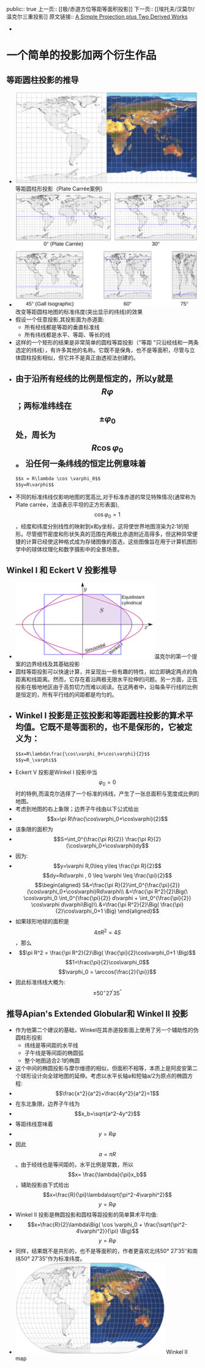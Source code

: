 public:: true
上一页:: [[极/赤道方位等距等面积投影]]
下一页:: [[埃托夫/汉莫尔/温克尔三重投影]]
原文链接:: [A Simple Projection plus Two Derived Works](https://web.archive.org/web/20180630041352/http://progonos.com/furuti/MapProj/Normal/CartHow/HowER_W12/howER_W12.html)

-
# 一个简单的投影加两个衍生作品
## 等距圆柱投影的推导
- ![image.png](../assets/image_1623636104530_0.png) 
  等距圆柱形投影（Plate Carrée案例）
- ![image.png](../assets/image_1623636159109_0.png) 
  改变等距圆柱地图的标准纬度(突出显示的纬线)的效果
- 假设一个任意投影,其投影面为赤道面:
  * 所有经线都是等距的垂直标准线
  * 所有纬线都是水平、等距、等长的线
- 这样的一个矩形的结果是非常简单的圆柱等距投影（"等距 "只沿经线和一两条选定的纬线），有许多其他的名称。它既不是保角，也不是等面积，尽管与立体圆柱投影相似，但它并不是真正由透视法创建的。
- 由于沿所有经线的比例是恒定的，所以y就是$$R\varphi$$；两标准纬线在$$\pm \varphi_0$$处，周长为$$R\cos \varphi_0$$。 沿任何一条纬线的恒定比例意味着
	-
	  $$x = R\lambda \cos \varphi_0$$
	  $$y=R\varphi$$
- 不同的标准纬线仅影响地图的宽高比,对于标准赤道的常见特殊情况(通常称为Plate carrée，法语表示平坦的正方形表面),$$\cos\varphi_0=1$$，经度和纬度分别线性的映射到x和y坐标，这将使世界地图渲染为2:1的矩形。尽管细节密度和形状失真的范围在两极比赤道附近高得多，但这种异常便捷的计算已经使这种格式成为存储图像的首选，这些图像旨在用于计算机图形学中的球体纹理化和数字摄影中的全景场景。
## Winkel I 和 Eckert V 投影推导
- ![image.png](../assets/image_1623637055635_0.png) 
  温克尔的第一个提案的边界经线及其基础投影
- 圆柱等距投影可以快速计算，并呈现出一些有趣的特性，如立即确定两点的角距离和线距离。然而，它存在着沿两极无限水平拉伸的问题。另一方面，正弦投影在极地地区由于高剪切力而难以阅读。在这两者中，沿每条平行线的比例是恒定的，所有平行线的间距都是均匀的。
- Winkel I 投影是正弦投影和等距圆柱投影的算术平均值。它既不是等面积的，也不是保形的，它被定义为：
	-
	  $$x=R\lambda\frac{\cos\varphi_0+\cos\varphi}{2}$$
	  $$y=R_\varphi$$
- Eckert V 投影是Winkel I 投影中当$$\varphi_0=0$$时的特例,而温克尔选择了一个标准的纬线，产生了一张总面积与宽度成比例的地图。
- 考虑到地图的右上象限；边界子午线由以下公式给出
-
  $$x=\pi R\frac{\cos\varphi_0+\cos\varphi}{2}$$
- 该象限的面积为
-
  $$S=\int_0^{\frac{\pi R}{2}} \frac{\pi R}{2}(\cos\varphi_0+\cos\varphi)dy$$
- 因为:
-
  $$y=\varphi R,0\leq y\leq \frac{\pi R}{2}$$
  $$dy=Rd\varphi , 0 \leq \varphi \leq \frac{\pi}{2}$$
  $$\begin{aligned}
  S&=\frac{\pi R}{2}\int_0^{\frac{\pi}{2}}(\cos\varphi_0+\cos\varphi)Rd\varphi\\
  &=\frac{\pi R^2}{2}\Big(\ \cos\varphi_0 \int_0^{\frac{\pi}{2}} d\varphi + \int_0^{\frac{\pi}{2}} \cos\varphi d\varphi\Big)\\
  &=\frac{\pi R^2}{2}\Big( \frac{\pi}{2}\cos\varphi_0+1 \Big)
  \end{aligned}$$
- 如果球形地球的面积是 $$4\pi R^2 =4S$$，那么
-
  $$\pi R^2 = \frac{\pi R^2}{2}\Big( \frac{\pi}{2}\cos\varphi_0+1 \Big)$$
  $$1=\frac{\pi}{2}\cos\varphi_0$$
  $$\varphi_0 = \arccos{\frac{2}{\pi}}$$
- 因此标准纬线大概为:$$\pm 50^\circ 27^\prime35 ^{\prime \prime}$$
## 推导Apian's Extended Globular和 Winkel II 投影
- 作为他第二个建议的基础，Winkel在其赤道投影面上使用了另一个辅助性的伪圆柱形投影
  * 纬线是等间距的水平线
  * 子午线是等间距的椭圆弧
  * 整个地图适合2:1的椭圆
- 这个中间的椭圆投影与摩尔维德的相似，但面积不相等，本质上是阿皮安第二个球形设计向全球地图的延伸。考虑以水平长轴a和短轴a/2为原点的椭圆方程:
-
  $$\frac{x^2}{a^2}+\frac{4y^2}{a^2}=1$$
- 在东北象限，边界子午线为
-
  $$x_b=\sqrt{a^2-4y^2}$$
- 等距纬线意味着
-
  $$y=R\varphi$$
- 因此 $$a=\pi R$$。由于经线也是等间距的，水平比例是常数，所以$$x= \frac{\lambda}{\pi}x_b$$，辅助投影由下式给出
  $$x=\frac{R}{\pi}\lambda\sqrt{\pi^2-4\varphi^2}$$
  $$y=R\varphi$$
- Winkel II 投影是椭圆投影和圆柱等距投影的简单算术平均值:
-
  $$x=\frac{R}{2}\lambda\Big( \cos \varphi_0 + \frac{\sqrt{\pi^2-4\varphi^2}}{\pi} \Big)$$
  $$y=R\varphi$$
- 同样，结果既不是共形的，也不是等面积的，作者更喜欢北纬50° 27′35″和南纬50° 27′35″作为标准纬度。
- ![image.png](../assets/image_1623640079205_0.png) 
  Winkel II map